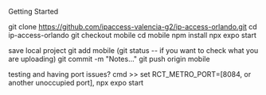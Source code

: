Getting Started

git clone https://github.com/ipaccess-valencia-g2/ip-access-orlando.git
cd ip-access-orlando
git checkout mobile
cd mobile
npm install
npx expo start

save local project
git add mobile
(git status -- if you want to check what you are uploading)
git commit -m "Notes..."
git push origin mobile

testing and having port issues? cmd >> set RCT_METRO_PORT=[8084, or another unoccupied port], npx expo start 
